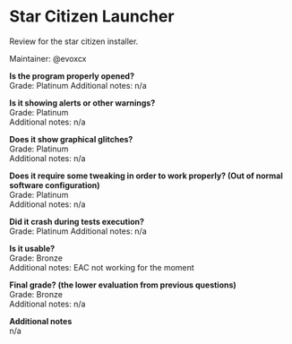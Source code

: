 # Star Citizen Launcher
Review for the star citizen installer.

Maintainer: @evoxcx

**Is the program properly opened?**  
Grade: Platinum
Additional notes: n/a

**Is it showing alerts or other warnings?**  
Grade: Platinum  
Additional notes: n/a

**Does it show graphical glitches?**  
Grade: Platinum  
Additional notes: n/a

**Does it require some tweaking in order to work properly? (Out of normal software configuration)**  
Grade: Platinum  
Additional notes: n/a

**Did it crash during tests execution?**  
Grade: Platinum
Additional notes: n/a

**Is it usable?**  
Grade: Bronze  
Additional notes: EAC not working for the moment

**Final grade? (the lower evaluation from previous questions)**  
Grade: Bronze  
Additional notes: n/a

**Additional notes**  
n/a
